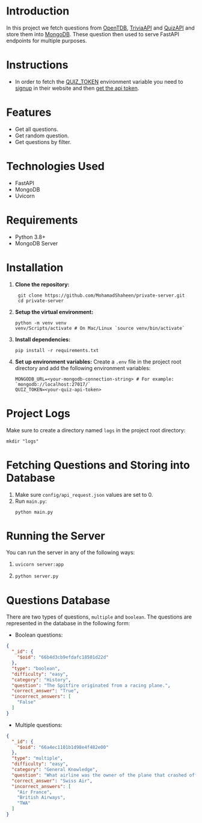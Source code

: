 # Introduction

In this project we fetch questions from [OpenTDB](https://opentdb.com/api_config.php), [TriviaAPI](https://the-trivia-api.com/docs/v2/) and [QuizAPI](https://quizapi.io/docs/1.0/overview) and store them into [MongoDB](https://www.mongodb.com/try/download/shell). These question then used to serve FastAPI endpoints for multiple purposes.

# Instructions

- In order to fetch the [QUIZ_TOKEN](#installation) environment variable you need to [signup](https://quizapi.io/register) in their website and then [get the api token](https://quizapi.io/clientarea/settings/token).

# Features

- Get all questions.
- Get random question.
- Get questions by filter.

# Technologies Used

- FastAPI
- MongoDB
- Uvicorn

# Requirements

- Python 3.8+
- MongoDB Server

# Installation

1. **Clone the repository:**
   ```shell
    git clone https://github.com/MohamadShaheen/private-server.git
    cd private-server
    ```
   
2. **Setup the virtual environment:**
   ```shell
   python -m venv venv
   venv/Scripts/activate # On Mac/Linux `source venv/bin/activate`
    ```
   
3. **Install dependencies:**
    ```shell
    pip install -r requirements.txt
    ```
   
4. **Set up environment variables:** Create a `.env` file in the project root directory and add the following environment variables:
    ```shell
    MONGODB_URL=<your-mongodb-connection-string> # For example: `mongodb://localhost:27017/`
    QUIZ_TOKEN=<your-quiz-api-token>
    ```
   
# Project Logs

Make sure to create a directory named `logs` in the project root directory:
   ```shell
   mkdir "logs"
   ```

# Fetching Questions and Storing into Database

1. Make sure `config/api_request.json` values are set to 0.
2. Run `main.py`:
    ```shell
    python main.py
    ```

# Running the Server

You can run the server in any of the following ways:
1. ```shell
   uvicorn server:app
   ```
2. ```shell
   python server.py
   ```

# Questions Database

There are two types of questions, `multiple` and `boolean`. The questions are represented in the database in the following form:

- Boolean questions:

```json
{
  "_id": {
    "$oid": "66b4d3cb9efdafc18501d22d"
  },
  "type": "boolean",
  "difficulty": "easy",
  "category": "History",
  "question": "The Spitfire originated from a racing plane.",
  "correct_answer": "True",
  "incorrect_answers": [
    "False"
  ]
}
```

- Multiple questions:

```json
{
  "_id": {
    "$oid": "66a4ec1101b1d98e4f482e00"
  },
  "type": "multiple",
  "difficulty": "easy",
  "category": "General Knowledge",
  "question": "What airline was the owner of the plane that crashed off the coast of Nova Scotia in 1998?",
  "correct_answer": "Swiss Air",
  "incorrect_answers": [
    "Air France",
    "British Airways",
    "TWA"
  ]
}
```